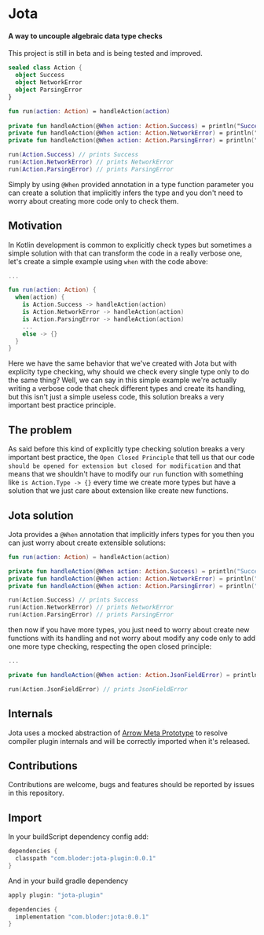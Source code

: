 # Jota
#### A way to uncouple algebraic data type checks

This project is still in beta and is being tested and improved.

```kotlin
sealed class Action {
  object Success
  object NetworkError
  object ParsingError
}

fun run(action: Action) = handleAction(action)
 
private fun handleAction(@When action: Action.Success) = println("Success")
private fun handleAction(@When action: Action.NetworkError) = println("NetworkError")
private fun handleAction(@When action: Action.ParsingError) = println("ParsingError")

run(Action.Success) // prints Success
run(Action.NetworkError) // prints NetworkError
run(Action.ParsingError) // prints ParsingError
```

Simply by using `@When` provided annotation in a type function parameter you can create a solution that implicitly infers the type and you don't need to worry about creating more code only to check them.

## Motivation

In Kotlin development is common to explicitly check types but sometimes a simple solution with that can transform the code in a really verbose one, let's create a simple example using `when` with the code above:

```kotlin
...

fun run(action: Action) {
  when(action) {
    is Action.Success -> handleAction(action)
    is Action.NetworkError -> handleAction(action)
    is Action.ParsingError -> handleAction(action)
    ...
    else -> {}
  }
}
```

Here we have the same behavior that we've created with Jota but with explicity type checking, why should we check every single type only to do the same thing? Well, we can say in this simple example we're actually writing a verbose code that check different types and create its handling, but this isn't just a simple useless code, this solution breaks a very important best practice principle.

## The problem

As said before this kind of explicitly type checking solution breaks a very important best practice, the `Open Closed Principle` that tell us that our code `should be opened for extension but closed for modification` and that means that we shouldn't have to modify our `run` function with something like `is Action.Type -> {}` every time we create more types but have a solution that we just care about extension like create new functions.

## Jota solution

Jota provides a `@When` annotation that implicitly infers types for you then you can just worry about create extensible solutions:

```kotlin
fun run(action: Action) = handleAction(action)

private fun handleAction(@When action: Action.Success) = println("Success")
private fun handleAction(@When action: Action.NetworkError) = println("NetworkError")
private fun handleAction(@When action: Action.ParsingError) = println("ParsingError")

run(Action.Success) // prints Success
run(Action.NetworkError) // prints NetworkError
run(Action.ParsingError) // prints ParsingError
```

then now if you have more types, you just need to worry about create new functions with its handling and not worry about modify any code only to add one more type checking, respecting the open closed principle:

```kotlin
...

private fun handleAction(@When action: Action.JsonFieldError) = println("JsonFieldError")

run(Action.JsonFieldError) // prints JsonFieldError
```

## Internals

Jota uses a mocked abstraction of [Arrow Meta Prototype](https://github.com/47deg/arrow-meta-prototype) to resolve compiler plugin internals and will be correctly imported when it's released.

## Contributions

Contributions are welcome, bugs and features should be reported by issues in this repository.

## Import

In your buildScript dependency config add:

```groovy
dependencies {
  classpath "com.bloder:jota-plugin:0.0.1"
}
```
And in your build gradle dependency 
```groovy
apply plugin: "jota-plugin"

dependencies {
  implementation "com.bloder:jota:0.0.1"
}
```

